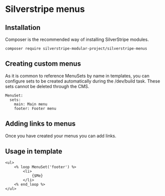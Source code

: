 # Silverstripe menus


## Installation
Composer is the recommended way of installing SilverStripe modules.
```
composer require silverstripe-modular-project/silverstripe-menus
```

## Creating custom menus

As it is common to reference MenuSets by name in templates, you can configure sets to be created automatically during the /dev/build task. These sets cannot be deleted through the CMS.

```
MenuSet:
  sets:
    main: Main menu
    footer: Footer menu
```

## Adding links to menus

Once you have created your menus you can add links.

## Usage in template

```
<ul>
    <% loop MenuSet('footer') %>
        <li>
            {$Me}
        </li>
    <% end_loop %>
</ul>
```
